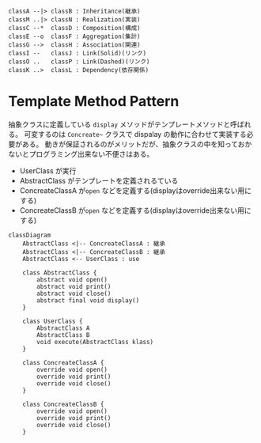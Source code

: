     classA --|> classB : Inheritance(継承)
    classM ..|> classN : Realization(実装)
    classC --*  classD : Composition(構成)
    classE --o  classF : Aggregation(集計)
    classG -->  classH : Association(関連)
    classI --   classJ : Link(Solid)(リンク)
    classO ..   classP : Link(Dashed)(リンク)
    classK ..>  classL : Dependency(依存関係)

# Template Method Pattern
抽象クラスに定義している `display` メソッドがテンプレートメソッドと呼ばれる。
可変するのは `Concreate~` クラスで dispalay の動作に合わせて実装する必要がある。
動きが保証されるのがメリットだが、抽象クラスの中を知っておかないとプログラミング出来ない不便さはある。


- UserClass が実行
- AbstractClass がテンプレートを定義されるている
- ConcreateClassA が`open` などを定義する(displayはoverride出来ない用にする)
- ConcreateClassB が`open` などを定義する(displayはoverride出来ない用にする)


```mermaid
classDiagram
    AbstractClass <|-- ConcreateClassA : 継承
    AbstractClass <|-- ConcreateClassB : 継承
    AbstractClass <-- UserClass : use

    class AbstractClass {
        abstract void open()
        abstract void print()
        abstract void close()
        abstract final void display()
    }

    class UserClass {
        AbstractClass A
        AbstractClass B
        void execute(AbstractClass klass)
    }

    class ConcreateClassA {
        override void open()
        override void print()
        override void close()
    }

    class ConcreateClassB {
        override void open()
        override void print()
        override void close()
    }
```


